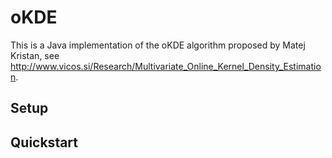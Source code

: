 oKDE
================================================================================

This is a Java implementation of the oKDE algorithm proposed by Matej Kristan, see http://www.vicos.si/Research/Multivariate_Online_Kernel_Density_Estimation.


## Setup


## Quickstart
